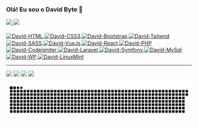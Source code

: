 ### Olá! Eu sou o David Byte 👋
 <div>
  <a href="https://github.com/david-byte">
  <img height="180em" src="https://github-readme-stats.vercel.app/api?username=david-byte&show_icons=true&theme=dark&include_all_commits=true&count_private=true"/>
  <img height="180em" src="https://github-readme-stats.vercel.app/api/top-langs/?username=david-byte&layout=compact&langs_count=7&theme=dark"/>
</div>
  <div style="display: inline_block"><br>
  <img align="center" alt="David-HTML" height="30" widh="40" src="https://cdn.jsdelivr.net/gh/devicons/devicon/icons/html5/html5-original.svg" />
  <img align="center" alt="David-CSS3" height="30" widh="40" src="https://cdn.jsdelivr.net/gh/devicons/devicon/icons/css3/css3-original.svg" />
  <img align="center" alt="David-Bootstrap" height="30" widh="40" src="https://cdn.jsdelivr.net/gh/devicons/devicon/icons/bootstrap/bootstrap-original.svg" />
  <img align="center" alt="David-Tailwnd" height="30" widh="40" src="https://cdn.jsdelivr.net/gh/devicons/devicon/icons/tailwindcss/tailwindcss-plain.svg" />
  <img align="center" alt="David-SASS" height="30" widh="40" src="https://cdn.jsdelivr.net/gh/devicons/devicon/icons/sass/sass-original.svg" />
  <img align="center" alt="David-VueJs" height="30" widh="40" src="https://cdn.jsdelivr.net/gh/devicons/devicon/icons/vuejs/vuejs-original.svg" />
  <img align="center" alt="David-React" height="30" widh="40" src="https://cdn.jsdelivr.net/gh/devicons/devicon/icons/react/react-original.svg" />
  <img align="center" alt="David-PHP" height="30" widh="40" src="https://cdn.jsdelivr.net/gh/devicons/devicon/icons/php/php-plain.svg" />
  <img align="center" alt="David-Codeigniter" height="30" widh="40" src="https://cdn.jsdelivr.net/gh/devicons/devicon/icons/codeigniter/codeigniter-plain.svg" />
  <img align="center" alt="David-Laravel" height="30" widh="40" src="https://cdn.jsdelivr.net/gh/devicons/devicon/icons/laravel/laravel-plain.svg" />
  <img align="center" alt="David-Symfony" height="30" widh="40" src="https://cdn.jsdelivr.net/gh/devicons/devicon/icons/symfony/symfony-original-wordmark.svg" />
  <img align="center" alt="David-MySql" height="30" widh="40" src="https://cdn.jsdelivr.net/gh/devicons/devicon/icons/mysql/mysql-original.svg" />
  <img align="center" alt="David-WP" height="30" widh="40" src="https://cdn.jsdelivr.net/gh/devicons/devicon/icons/wordpress/wordpress-plain.svg" />
  <img align="center" alt="David-LinuxMint" height="30" widh="40" src="https://cdn.jsdelivr.net/gh/devicons/devicon/icons/linux/linux-plain.svg" />
</div>
  
<hr>
  
<div> 
  <a href="https://www.instagram.com/david_aiolia" target="_blank"><img src="https://img.shields.io/badge/-Instagram-%23E4405F?style=for-the-badge&logo=instagram&logoColor=white" target="_blank"></a>
 <a href="https://discord.gg/PHqdepdb" target="_blank"><img src="https://img.shields.io/badge/Discord-7289DA?style=for-the-badge&logo=discord&logoColor=white" target="_blank"></a> 
  <a href = "mailto:davidanderson04@live.com"><img src="https://img.shields.io/badge/-Gmail-%23333?style=for-the-badge&logo=gmail&logoColor=white" target="_blank"></a>
  <a href="https://www.linkedin.com/in/david-anderson-a4b1101a2/" target="_blank"><img src="https://img.shields.io/badge/Microsoft_Outlook-0078D4?style=for-the-badge&logo=microsoft-outlook&logoColor=white" target="_blank"></a> 
 
   ![Snake animation](https://github.com/david-byte/david-byte/blob/output/github-contribution-grid-snake.svg)
</div>
